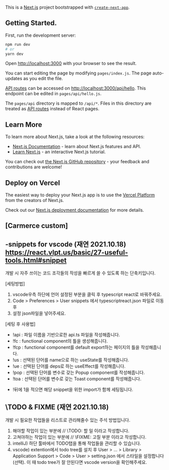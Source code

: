 This is a [Next.js](https://nextjs.org/) project bootstrapped with [`create-next-app`](https://github.com/vercel/next.js/tree/canary/packages/create-next-app).

## Getting Started.

First, run the development server:

```bash
npm run dev
# or
yarn dev
```

Open [http://localhost:3000](http://localhost:3000) with your browser to see the result.

You can start editing the page by modifying `pages/index.js`. The page auto-updates as you edit the file.

[API routes](https://nextjs.org/docs/api-routes/introduction) can be accessed on [http://localhost:3000/api/hello](http://localhost:3000/api/hello). This endpoint can be edited in `pages/api/hello.js`.

The `pages/api` directory is mapped to `/api/*`. Files in this directory are treated as [API routes](https://nextjs.org/docs/api-routes/introduction) instead of React pages.

## Learn More

To learn more about Next.js, take a look at the following resources:

- [Next.js Documentation](https://nextjs.org/docs) - learn about Next.js features and API.
- [Learn Next.js](https://nextjs.org/learn) - an interactive Next.js tutorial.

You can check out [the Next.js GitHub repository](https://github.com/vercel/next.js/) - your feedback and contributions are welcome!

## Deploy on Vercel

The easiest way to deploy your Next.js app is to use the [Vercel Platform](https://vercel.com/new?utm_medium=default-template&filter=next.js&utm_source=create-next-app&utm_campaign=create-next-app-readme) from the creators of Next.js.

Check out our [Next.js deployment documentation](https://nextjs.org/docs/deployment) for more details.

##

## [Carmerce custom]

## -snippets for vscode (재연 2021.10.18) https://react.vlpt.us/basic/27-useful-tools.html#snippet

개발 시 자주 쓰이는 코드 조각들의 작성을 빠르게 쓸 수 있도록 하는 단축키입니다.

[세팅방법]

1. vscode우측 하단에 언어 설정된 부분을 클릭 후 typescript react로 바꿔주세요.
2. Code > Preferences > User snippets 에서 typescriptreact.json 파일로 이동 후
3. 설정 json파일을 넣어주세요.

[세팅 후 사용법]

- !api : 파일 이름을 기반으로한 api.ts 파일을 작성해줍니다.
- !fc : functional component의 틀을 생성해줍니다.
- !fcp : functional component를 default export하는 페이지의 틀을 작성해줍니다.
- !us : 선택된 단어를 name으로 하는 useState를 작성해줍니다.
- !ue : 선택된 단어를 deps로 하는 useEffect를 작성해줍니다.
- !pop : 선택된 단어를 변수로 갖는 Popup component를 작성해줍니다.
- !toa : 선택된 단어를 변수로 갖는 Toast component를 작성해줍니다.

* !뒤에 1을 적으면 해당 snippet을 위한 import가 함께 세팅됩니다.

## \TODO & FIXME (재연 2021.10.18)

개발 시 필요한 작업들을 리스트로 관리해줄수 있는 주석 방법입니다.

1. 해야할 작업이 있는 부분에
   // \TODO: 할 일
   이라고 작성합니다.
2. 고쳐야하는 작업이 있는 부분에
   // \FIXME: 고칠 부분
   이라고 작성합니다.
3. intelliJ) 하단 툴바에서 TODO탭을 통해 작업들을 관리할 수 있습니다.
4. vscode) extention에서 todo tree를 설치 후 User > ... > Library > Application Support > Code > User > setting.json 에서 스타일을 설정합니다(선택). 이 때 todo tree가 잘 안된다면 vscode version을 확인해주세요.


